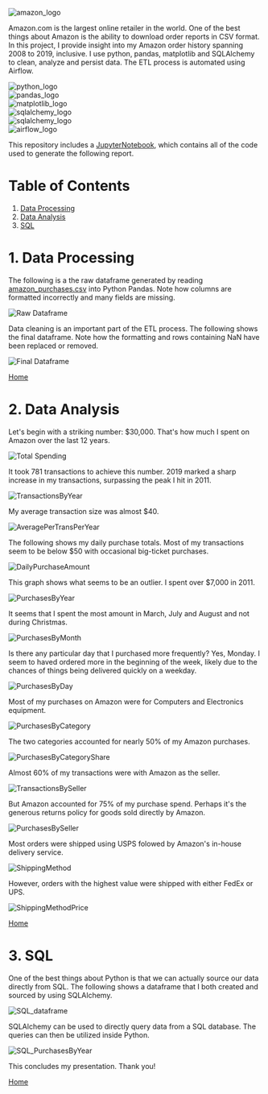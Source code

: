 ![amazon_logo](images/amazon_logo.png)

Amazon.com is the largest online retailer in the world. One of the best things about Amazon is the ability to download order reports in CSV format. In this project, I provide insight into my Amazon order history spanning 2008 to 2019, inclusive. I use python, pandas, matplotlib and SQLAlchemy to clean, analyze and persist data. The ETL process is automated using Airflow. 

![python_logo](images/python_logo.png)  
![pandas_logo](images/pandas_logo.png)  
![matplotlib_logo](images/matplotlib_logo.png)  
![sqlalchemy_logo](images/sqlalchemy_logo.png)  
![sqlalchemy_logo](images/sqlalchemy_logo.png)  
![airflow_logo](images/airflow_logo.png)

This repository includes a [JupyterNotebook](https://github.com/AmitSamra/AmazonOrderHistory/blob/master/AmazonOrderHistory.ipynb), which contains all of the code used to generate the following report. 

# Table of Contents

1. [Data Processing](https://github.com/AmitSamra/DataEngineering.Labs.AirflowProject#1-data-processing)
2. [Data Analysis](https://github.com/AmitSamra/DataEngineering.Labs.AirflowProject#2-data-analysis)
3. [SQL](https://github.com/AmitSamra/DataEngineering.Labs.AirflowProject#3-sql)

# 1. Data Processing

The following is a the raw dataframe generated by reading [amazon_purchases.csv](img/amazon_purchases.csv) into Python Pandas. Note how columns are formatted incorrectly and many fields are missing. 

![Raw Dataframe](images/raw_dataframe.png)

Data cleaning is an important part of the ETL process. The following shows the final dataframe. Note how the formatting and rows containing NaN have been replaced or removed.

![Final Dataframe](images/final_dataframe.png)

[Home](https://github.com/AmitSamra/DataEngineering.Labs.AirflowProject#)

# 2. Data Analysis

Let's begin with a striking number: $30,000. That's how much I spent on Amazon over the last 12 years. 

![Total Spending](images/total_spent.png)

It took 781 transactions to achieve this number. 2019 marked a sharp increase in my transactions, surpassing the peak I hit in 2011. 

![TransactionsByYear](images/TransactionsByYear.png)

My average transaction size was almost $40.

![AveragePerTransPerYear](images/AveragePerTransPerYear.png)

The following shows my daily purchase totals. Most of my transactions seem to be below $50 with occasional big-ticket purchases. 

![DailyPurchaseAmount](images/DailyPurchaseAmount.png)

This graph shows what seems to be an outlier. I spent over $7,000 in 2011. 

![PurchasesByYear](images/PurchasesByYear.png)

It seems that I spent the most amount in March, July and August and not during Christmas. 

![PurchasesByMonth](images/PurchasesByMonth.png)

Is there any particular day that I purchased more frequently? Yes, Monday. I seem to haved ordered more in the beginning of the week, likely due to the chances of things being delivered quickly on a weekday. 

![PurchasesByDay](images/PurchasesByDay.png)

Most of my purchases on Amazon were for Computers and Electronics equipment. 

![PurchasesByCategory](images/PurchasesByCategory.png)

The two categories accounted for nearly 50% of my Amazon purchases. 

![PurchasesByCategoryShare](images/PurchasesByCategoryShare.png)

Almost 60% of my transactions were with Amazon as the seller. 

![TransactionsBySeller](images/TransactionsBySeller.png)

But Amazon accounted for 75% of my purchase spend. Perhaps it's the generous returns policy for goods sold directly by Amazon. 

![PurchasesBySeller](images/PurchasesBySeller.png)

Most orders were shipped using USPS folowed by Amazon's in-house delivery service. 

![ShippingMethod](images/ShippingMethod.png)

However, orders with the highest value were shipped with either FedEx or UPS. 

![ShippingMethodPrice](images/ShippingMethodPrice.png)

[Home](https://github.com/AmitSamra/DataEngineering.Labs.AirflowProject#)

# 3. SQL

One of the best things about Python is that we can actually source our data directly from SQL. The following shows a dataframe that I both created and sourced by using SQLAlchemy. 

![SQL_dataframe](images/SQL_dataframe.png)

SQLAlchemy can be used to directly query data from a SQL database. The queries can then be utilized inside Python. 

![SQL_PurchasesByYear](images/SQL_PurchasesByYear.png)

This concludes my presentation. Thank you! 

[Home](https://github.com/AmitSamra/DataEngineering.Labs.AirflowProject#)

